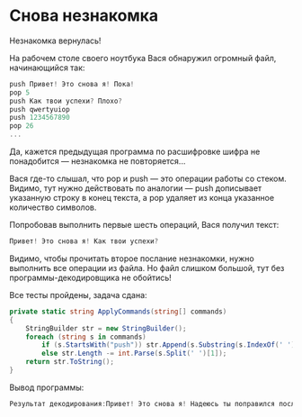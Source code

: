 # Снова незнакомка

Незнакомка вернулась!

На рабочем столе своего ноутбука Вася обнаружил огромный файл, начинающийся так:

```cs
push Привет! Это снова я! Пока!
pop 5
push Как твои успехи? Плохо?
push qwertyuiop
push 1234567890
pop 26
...
```

Да, кажется предыдущая программа по расшифровке шифра не понадобится — незнакомка не повторяется...

Вася где-то слышал, что pop и push — это операции работы со стеком. Видимо, тут нужно действовать по аналогии — push дописывает указанную строку в конец текста, а pop удаляет из конца указанное количество символов.

Попробовав выполнить первые шесть операций, Вася получил текст:
```cs
Привет! Это снова я! Как твои успехи?
```

Видимо, чтобы прочитать второе послание незнакомки, нужно выполнить все операции из файла. Но файл слишком большой, тут без программы-декодировщика не обойтись!

Все тесты пройдены, задача сдана:
```cs
private static string ApplyCommands(string[] commands)
{
	StringBuilder str = new StringBuilder();
	foreach (string s in commands)
		if (s.StartsWith("push")) str.Append(s.Substring(s.IndexOf(' ') + 1));
		else str.Length -= int.Parse(s.Split(' ')[1]);
	return str.ToString();
}
```

Вывод программы:
```cs
Результат декодирования:Привет! Это снова я! Надеюсь ты поправился после солнечного удара. Если ты читаешь это, значит ты научился эффективно работать со строками! Молодец, продолжай в том же духе!
```
